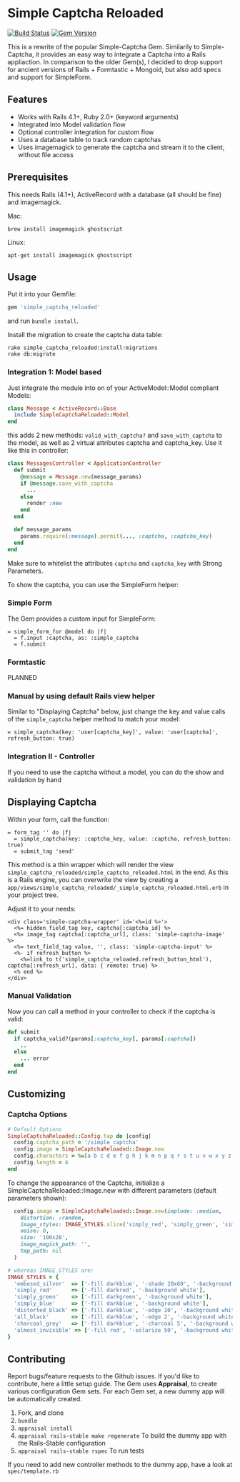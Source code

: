 # Simple Captcha Reloaded

[![Build Status](https://travis-ci.org/zealot128/simple_captcha_reloaded.svg?branch=master)](https://travis-ci.org/zealot128/simple_captcha_reloaded)
[![Gem Version](https://badge.fury.io/rb/simple_captcha_reloaded.svg)](http://badge.fury.io/rb/simple_captcha_reloaded)

This is a rewrite of the popular Simple-Captcha Gem. Similarily to Simple-Captcha, it provides an easy way to integrate a Captcha into a Rails appliaction. In comparison to the older Gem(s), I decided to drop support for ancient versions of Rails + Formtastic + Mongoid, but also add specs and support for SimpleForm.

## Features

* Works with Rails 4.1+, Ruby 2.0+ (keyword arguments)
* Integrated into Model validation flow
* Optional controller integration for custom flow
* Uses a database table to track random captchas
* Uses imagemagick to generate the captcha and stream it to the client, without file access

## Prerequisites

This needs Rails (4.1+), ActiveRecord with a database (all should be fine) and imagemagick.

Mac:

```
brew install imagemagick ghostscript
```

Linux:

```
apt-get install imagemagick ghostscript
```

## Usage

Put it into your Gemfile:

```ruby
gem 'simple_captcha_reloaded'
```

and run ``bundle install``.


Install the migration to create the captcha data table:

```
rake simple_captcha_reloaded:install:migrations
rake db:migrate
```

### Integration 1: Model based

Just integrate the module into on of your ActiveModel::Model compliant Models:

```ruby
class Message < ActiveRecord::Base
  include SimpleCaptchaReloaded::Model
end
```

this adds 2 new methods: ``valid_with_captcha?`` and ``save_with_captcha`` to the model, as well as 2 virtual attributes captcha and captcha_key. Use it like this in controller:

```ruby
class MessagesController < ApplicationController
  def submit
    @message = Message.new(message_params)
    if @message.save_with_captcha
      ...
    else
      render :new
    end
  end

  def message_params
    params.require(:message).permit(..., :captcha, :captcha_key)
  end
end
```

Make sure to whitelist the attributes ``captcha`` and ``captcha_key`` with Strong Parameters.

To show the captcha, you can use the SimpleForm helper:

### Simple Form

The Gem provides a custom input for SimpleForm:

```slim
= simple_form_for @model do |f|
  = f.input :captcha, as: :simple_captcha
  = f.submit
```

### Formtastic

PLANNED

### Manual by using default Rails view helper

Similar to "Displaying Captcha" below, just change the key and value calls of the ``simple_captcha`` helper method to match your model:

```slim
= simple_captcha(key: 'user[captcha_key]', value: 'user[captcha]', refresh_button: true)
```

### Integration II - Controller

If you need to use the captcha without a model, you can do the show and validation by hand

## Displaying Captcha

Within your form, call the function:

```slim
= form_tag '' do |f|
  = simple_captcha(key: :captcha_key, value: :captcha, refresh_button: true)
  = submit_tag 'send'
```

This method is a thin wrapper which will render the view ``simple_captcha_reloaded/simple_captcha_reloaded.html`` in the end. As this is a Rails engine, you can overwrite the view by creating a ``app/views/simple_captcha_reloaded/_simple_captcha_reloaded.html.erb`` in your project tree.

Adjust it to your needs:

```erb
<div class='simple-captcha-wrapper' id='<%=id %>'>
  <%= hidden_field_tag key, captcha[:captcha_id] %>
  <%= image_tag captcha[:captcha_url], class: 'simple-captcha-image' %>
  <%= text_field_tag value, '', class: 'simple-captcha-input' %>
  <%- if refresh_button %>
    <%=link_to t('simple_captcha_reloaded.refresh_button_html'), captcha[:refresh_url], data: { remote: true} %>
  <% end %>
</div>
```

### Manual Validation

Now you can call a method in your controller to check if the captcha is valid:

```ruby
def submit
  if captcha_valid?(params[:captcha_key], params[:captcha])
    ..
  else
    ... error
  end
end
```

## Customizing

### Captcha Options

```ruby
# Default Options
SimpleCaptchaReloaded::Config.tap do |config|
  config.captcha_path = '/simple_captcha'
  config.image = SimpleCaptchaReloaded::Image.new
  config.characters = %w[a b c d e f g h j k m n p q r s t u v w x y z 0 2 3 4 5 6 8 9]
  config.length = 6
end
```

To change the appearance of the Captcha, initialize a SimpleCaptchaReloaded::Image.new with different parameters (default parameters shown):

```ruby
  config.image = SimpleCaptchaReloaded::Image.new(implode: :medium,
    distortion: :random,
    image_styles: IMAGE_STYLES.slice('simply_red', 'simply_green', 'simply_blue'),
    noise: 0,
    size: '100x28',
    image_magick_path: '',
    tmp_path: nil
  )

# whereas IMAGE_STYLES are:
IMAGE_STYLES = {
  'embosed_silver'  => ['-fill darkblue', '-shade 20x60', '-background white'],
  'simply_red'      => ['-fill darkred', '-background white'],
  'simply_green'    => ['-fill darkgreen', '-background white'],
  'simply_blue'     => ['-fill darkblue', '-background white'],
  'distorted_black' => ['-fill darkblue', '-edge 10', '-background white'],
  'all_black'       => ['-fill darkblue', '-edge 2', '-background white'],
  'charcoal_grey'   => ['-fill darkblue', '-charcoal 5', '-background white'],
  'almost_invisible' => ['-fill red', '-solarize 50', '-background white']
}
```


## Contributing

Report bugs/feature requests to the Github issues.
If you'd like to contribute, here a little setup guide.
The Gem uses **Appraisal**, to create various configuration Gem sets. For each Gem set, a new dummy app will be automatically created.

1. Fork, and clone
2. ``bundle``
3. ``appraisal install``
4. ``appraisal rails-stable make regenerate`` To build the dummy app with the Rails-Stable configuration
4. ``appraisal rails-stable rspec`` To run tests

If you need to add new controller methods to the dummy app, have a look at ``spec/template.rb``

